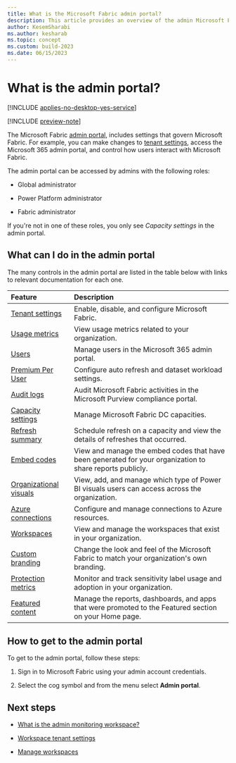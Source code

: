 ```yaml
---
title: What is the Microsoft Fabric admin portal?
description: This article provides an overview of the admin Microsoft Fabric admin portal.
author: KesemSharabi
ms.author: kesharab
ms.topic: concept
ms.custom: build-2023
ms.date: 06/15/2023
---
```


# What is the admin portal?

[!INCLUDE [applies-no-desktop-yes-service](~/powerbi-repo/powerbi-docs/includes/applies-no-desktop-yes-service.md)]

[!INCLUDE [preview-note](../includes/preview-note.md)]

The Microsoft Fabric [admin portal](/power-bi/admin/service-admin-portal), includes settings that govern Microsoft Fabric. For example, you can make changes to [tenant settings](/power-bi/admin/service-admin-portal-about-tenant-settings), access the Microsoft 365 admin portal, and control how users interact with Microsoft Fabric.

The admin portal can be accessed by admins with the following roles:

* Global administrator

* Power Platform administrator

* Fabric administrator

If you're not in one of these roles, you only see *Capacity settings* in the admin portal.

## What can I do in the admin portal

The many controls in the admin portal are listed in the table below with links to relevant documentation for each one.

| Feature | Description  |
| :---    | :---         |
| [Tenant settings](/power-bi/admin/service-admin-portal-about-tenant-settings) | Enable, disable, and configure Microsoft Fabric. |
| [Usage metrics](/power-bi/admin/service-admin-portal-usage-metrics) | View usage metrics related to your organization. |
| [Users](/power-bi/admin/service-admin-portal-users) | Manage users in the Microsoft 365 admin portal. |
| [Premium Per User](/power-bi/admin/service-admin-portal-premium-per-user) | Configure auto refresh and dataset workload settings. |
| [Audit logs](/power-bi/admin/service-admin-portal-audit-logs) | Audit Microsoft Fabric activities in the Microsoft Purview compliance portal. |
| [Capacity settings](/power-bi/admin/service-admin-portal-capacity-settings) | Manage Microsoft Fabric DC capacities. |
| [Refresh summary](/power-bi/admin/service-admin-portal-refresh-summary) | Schedule refresh on a capacity and view the details of refreshes that occurred. |
| [Embed codes](/power-bi/admin/service-admin-portal-embed-codes) | View and manage the embed codes that have been generated for your organization to share reports publicly. |
| [Organizational visuals](/power-bi/admin/organizational-visuals#organizational-visuals) | View, add, and manage which type of Power BI visuals users can access across the organization. |
| [Azure connections](/power-bi/admin/service-admin-portal-azure-connections) | Configure and manage connections to Azure resources. |
| [Workspaces](portal-workspaces.md) | View and manage the workspaces that exist in your organization. |
| [Custom branding](/power-bi/admin/service-admin-portal-custom-branding) |  Change the look and feel of the Microsoft Fabric to match your organization's own branding. |
| [Protection metrics](/power-bi/admin/service-admin-portal-protection-metrics) | Monitor and track sensitivity label usage and adoption in your organization. |
| [Featured content](/power-bi/admin/service-admin-portal-featured-content) |  Manage the reports, dashboards, and apps that were promoted to the Featured section on your Home page. |

## How to get to the admin portal

To get to the admin portal, follow these steps:

1. Sign in to Microsoft Fabric using your admin account credentials.

2. Select the cog symbol and from the menu select **Admin portal**.

## Next steps

* [What is the admin monitoring workspace?](monitoring-workspace.md)

* [Workspace tenant settings](portal-workspace.md)

* [Manage workspaces](portal-workspaces.md)
